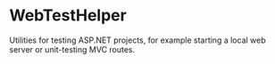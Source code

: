 WebTestHelper
=============

Utilities for testing ASP.NET projects, for example starting a local web server or unit-testing MVC routes.